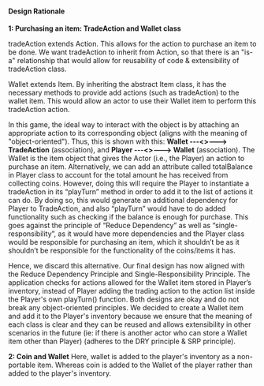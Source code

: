 #### Design Rationale

**1: Purchasing an item: TradeAction and Wallet class**

tradeAction extends Action. This allows for the action to purchase an item to be done. 
We want tradeAction to inherit from Action, so that there is an "is-a" relationship that would allow for reusability of code & extensibility of tradeAction class.


Wallet extends Item. By inheriting the abstract Item class, it has the necessary methods to provide add actions (such as tradeAction) 
to the wallet item. This would allow an actor to use their Wallet item to perform this tradeAction action.


In this game, the ideal way to interact with the object is by attaching an appropriate action to its corresponding object 
(aligns with the meaning of "object-oriented").
Thus, this is shown with this: **Wallet ---<<create >>---> TradeAction** (association), and 
**Player ---<<stores>>---> Wallet** (association). 
The Wallet is the item object that gives the Actor (i.e., the Player) an action to purchase an item. 
Alternatively, we can add an attribute called totalBalance in Player class to account for the total amount 
he has received from collecting coins. 
However, doing this will require the Player to instantiate a tradeAction in its “playTurn” method in order 
to add it to the list of actions it can do. By doing so, this would generate an additional dependency for Player 
to TradeAction, and also “playTurn”  would have to do added functionality such as checking if the balance is enough for purchase. 
This goes against the principle of “Reduce Dependency” as well as “single-responsibility”, as it would have more dependencies and 
the Player class would be responsible for purchasing an item, which it shouldn’t be as it shouldn’t be responsible for the 
functionality of the coins/items it has. 


Hence, we discard this alternative. Our final design has now aligned with the Reduce Dependency Principle and Single-Responsibility Principle.
The application checks for actions allowed for the Wallet item stored in Player’s inventory, 
instead of Player adding the trading action to the action list inside the Player's own playTurn() function. 
Both designs are okay and do not break any object-oriented principles. 
We decided to create a Wallet item and add it to the Player's inventory because 
we ensure that the meaning of each class is clear and they can be reused and allows extensibility in other scenarios in the 
future (ie: if there is another actor who can store a Wallet item other than Player) (adheres to the DRY principle & SRP principle). 

**2: Coin and Wallet**
Here, wallet is added to the player's inventory as a non-portable item. Whereas coin is added to the Wallet of the player rather than added to
the player's inventory.

